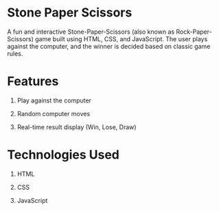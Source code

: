 # Stone Paper Scissors

A fun and interactive Stone-Paper-Scissors (also known as Rock-Paper-Scissors) game built using HTML, CSS, and JavaScript. The user plays against the computer, and the winner is decided based on classic game rules.



#  Features

1. Play against the computer

2. Random computer moves

3. Real-time result display (Win, Lose, Draw)


# Technologies Used
1. HTML

2. CSS

3. JavaScript




